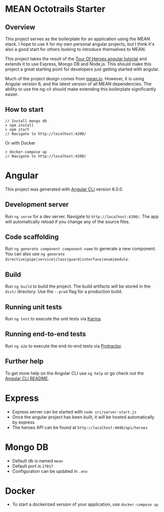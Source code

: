 # MEAN Octotrails Starter

## Overview
This project serves as the boilerplate for an application using the MEAN stack. I hope to use it for my own personal angular projects, but I think it's also a good start for others looking to introduce themselves to MEAN.

This project takes the result of the [Tour Of Heroes angular tutorial](https://angular.io/tutorial) and extends it to use Express, Mongo DB and Node.js. This should make this project a great starting point for developers just getting started with angular.

Much of the project design comes from [mean.io](https://github.com/linnovate/mean). However, it is using Angular version 6, and the latest version of all MEAN dependencies. The ability to use the ng-cli should make extending this boilerplate significantly easier.

## How to start
```
// Install mongo db 
> npm install
> npm start
// Navigate to http://localhost:4200/
```
Or with Docker
```
> docker-compose up
// Navigate to http://localhost:4200/
```

# Angular

This project was generated with [Angular CLI](https://github.com/angular/angular-cli) version 6.0.0.

## Development server

Run `ng serve` for a dev server. Navigate to `http://localhost:4200/`. The app will automatically reload if you change any of the source files.

## Code scaffolding

Run `ng generate component component-name` to generate a new component. You can also use `ng generate directive|pipe|service|class|guard|interface|enum|module`.

## Build

Run `ng build` to build the project. The build artifacts will be stored in the `dist/` directory. Use the `--prod` flag for a production build.

## Running unit tests

Run `ng test` to execute the unit tests via [Karma](https://karma-runner.github.io).

## Running end-to-end tests

Run `ng e2e` to execute the end-to-end tests via [Protractor](http://www.protractortest.org/).

## Further help

To get more help on the Angular CLI use `ng help` or go check out the [Angular CLI README](https://github.com/angular/angular-cli/blob/master/README.md).

# Express
- Express server can be started with `node src/server-start.js`
- Once the angular project has been built, it will be hosted automatically by express
- The heroes API can be found at `http://localhost:4040/api/heroes`
# Mongo DB
- Default db is named `mean`
- Default port is `27017`
- Configuration can be updated in `.env`
# Docker
- To start a dockerized version of your application, use `docker-compose up`
